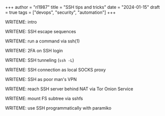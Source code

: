 +++
author = "rl1987"
title = "SSH tips and tricks"
date = "2024-01-15"
draft = true
tags = ["devops", "security", "automation"]
+++

WRITEME: intro

WRITEME: SSH escape sequences

WRITEME: run a command via ssh(1)

WRITEME: 2FA on SSH login

WRITEME: SSH tunneling (`ssh -L`)

WRITEME: SSH connection as local SOCKS proxy

WRITEME: SSH as poor man's VPN

WRITEME: reach SSH server behind NAT via Tor Onion Service

WRITEME: mount FS subtree via sshfs

WRITEME: use SSH programmatically with paramiko

